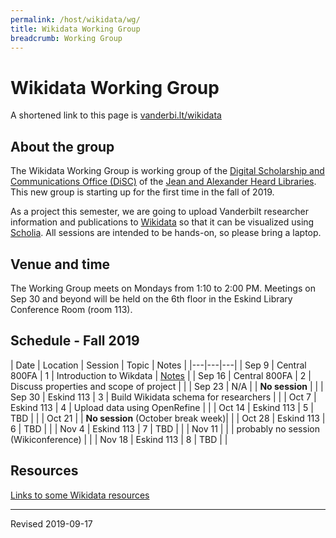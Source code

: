 ```yaml
---
permalink: /host/wikidata/wg/
title: Wikidata Working Group
breadcrumb: Working Group
---
```


# Wikidata Working Group

A shortened link to this page is [vanderbi.lt/wikidata](http://vanderbi.lt/wikidata)

## About the group

The Wikidata Working Group is working group of the [Digital Scholarship and Communications Office (DiSC)](https://www.library.vanderbilt.edu/scholarly/) of the [Jean and Alexander Heard Libraries](https://www.library.vanderbilt.edu/).  This new group is starting up for the first time in the fall of 2019.

As a project this semester, we are going to upload Vanderbilt researcher information and publications to [Wikidata](https://www.wikidata.org/) so that it can be visualized using [Scholia](https://tools.wmflabs.org/scholia/).  All sessions are intended to be hands-on, so please bring a laptop.


## Venue and time

The Working Group meets on Mondays from 1:10 to 2:00 PM.  Meetings on Sep 30 and beyond will be held on the 6th floor in the Eskind Library Conference Room (room 113).

## Schedule - Fall 2019

| Date | Location | Session | Topic | Notes |
|---|---|---|
| Sep 9 | Central 800FA | 1 | Introduction to Wikdata | [Notes](../intro/) |
| Sep 16 | Central 800FA | 2 | Discuss properties and scope of project |  |
| Sep 23 | N/A |  | **No session** |  |
| Sep 30 | Eskind 113 | 3 | Build Wikidata schema for researchers |  |
| Oct 7 | Eskind 113 | 4 | Upload data using OpenRefine | |
| Oct 14 | Eskind 113 | 5 | TBD | |
| Oct 21 |   | **No session** (October break week)| |
| Oct 28 | Eskind 113 | 6 | TBD | |
| Nov 4 | Eskind 113 | 7 | TBD | |
| Nov 11 |  |  | probably no session (Wikiconference) | |
| Nov 18 | Eskind 113 | 8 | TBD | |

## Resources

[Links to some Wikidata resources](../)

----
Revised 2019-09-17
